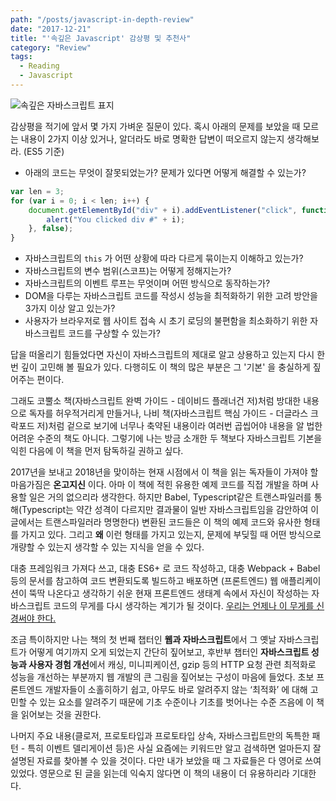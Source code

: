 ```yaml
---
path: "/posts/javascript-in-depth-review"
date: "2017-12-21"
title: "'속깊은 Javascript' 감상평 및 추천사"
category: "Review"
tags:
  - Reading
  - Javascript
---
```


![속깊은 자바스크립트 표지](https://cl.ly/2c1k0h132v3U/%E1%84%89%E1%85%A9%E1%86%A8%E1%84%80%E1%85%B5%E1%87%81%E1%84%8B%E1%85%B3%E1%86%AB_%E1%84%8C%E1%85%A1%E1%84%87%E1%85%A1%E1%84%89%E1%85%B3%E1%84%8F%E1%85%B3%E1%84%85%E1%85%B5%E1%86%B8%E1%84%90%E1%85%B3_cover.jpg)

감상평을 적기에 앞서 몇 가지 가벼운 질문이 있다. 혹시 아래의 문제를 보았을 때 모르는 내용이 2가지 이상 있거나, 알더라도 바로 명확한 답변이 떠오르지 않는지 생각해보라. (ES5 기준)

- 아래의 코드는 무엇이 잘못되었는가? 문제가 있다면 어떻게 해결할 수 있는가?

```javascript
var len = 3;
for (var i = 0; i < len; i++) {
	document.getElementById("div" + i).addEventListener("click", function() {
		alert("You clicked div #" + i);
	}, false);
}
```

- 자바스크립트의  `this` 가 어떤 상황에 따라 다르게 묶이는지 이해하고 있는가?
- 자바스크립트의 변수 범위(스코프)는 어떻게 정해지는가?
- 자바스크립트의 이벤트 루프는 무엇이며 어떤 방식으로 동작하는가?
- DOM을 다루는 자바스크립트 코드를 작성시 성능을 최적화하기 위한 고려 방안을 3가지 이상 알고 있는가?
- 사용자가 브라우저로 웹 사이트 접속 시 초기 로딩의 불편함을 최소화하기 위한 자바스크립트 코드를 구상할 수 있는가?

답을 떠올리기 힘들었다면 자신이 자바스크립트의 제대로 알고 상용하고 있는지 다시 한번 깊이 고민해 볼 필요가 있다. 다행히도 이 책의 많은 부분은 그 '기본' 을 충실하게 짚어주는 편이다.

그래도 코뿔소 책(자바스크립트 완벽 가이드 - 데이비드 플래너건 저)처럼 방대한 내용으로 독자를 허우적거리게 만들거나, 나비 책(자바스크립트 핵심 가이드 - 더글라스 크락포드 저)처럼 겉으로 보기에 너무나 축약된 내용이라 여러번 곱씹어야 내용을 알 법한 어려운 수준의 책도 아니다.
그렇기에 나는 방금 소개한 두 책보다 자바스크립트 기본을 익힌 다음에 이 책을 먼저 탐독하길 권하고 싶다.

2017년을 보내고 2018년을 맞이하는 현재 시점에서 이 책을 읽는 독자들이 가져야 할 마음가짐은 **온고지신** 이다.
아마 이 책에 적힌 유용한 예제 코드를 직접 개발을 하며 사용할 일은 거의 없으리라 생각한다.
하지만 Babel, Typescript같은 트랜스파일러를 통해(Typescript는 약간 성격이 다르지만 결과물이 일반 자바스크립트임을 감안하여 이 글에서는 트랜스파일러라 명명한다) 변환된 코드들은 이 책의 예제 코드와 유사한 형태를 가지고 있다.
그리고 **왜** 이런 형태를 가지고 있는지, 문제에 부딪힐 때 어떤 방식으로 개량할 수 있는지 생각할 수 있는 지식을 얻을 수 있다.

대충 프레임워크 가져다 쓰고, 대충 ES6+ 로 코드 작성하고, 대충 Webpack + Babel 등의 문서를 참고하여 코드 변환되도록 빌드하고 배포하면 (프론트엔드) 웹 애플리케이션이 뚝딱 나온다고 생각하기 쉬운 현재 프론트엔드 생태계 속에서
자신이 작성하는 자바스크립트 코드의 무게를 다시 생각하는 계기가 될 것이다. [우리는 언제나 이 무게를 신경써야 한다.](https://medium.com/dev-channel/the-cost-of-javascript-84009f51e99e)

조금 특이하지만 나는 책의 첫 번째 챕터인 **웹과 자바스크립트**에서 그 옛날 자바스크립트가 어떻게 여기까지 오게 되었는지 간단히 짚어보고,
후반부 챕터인 **자바스크립트 성능과 사용자 경험 개선**에서 캐싱, 미니피케이션, gzip 등의 HTTP 요청 관련 최적화로 성능을 개선하는 부분까지 웹 개발의 큰 그림을 짚어보는 구성이 마음에 들었다.
초보 프론트엔드 개발자들이 소홀히하기 쉽고, 아무도 바로 알려주지 않는 ‘최적화’ 에 대해 고민할 수 있는 요소를 알려주기 때문에 기초 수준이나 기초를 벗어나는 수준 즈음에 이 책을 읽어보는 것을 권한다.

나머지 주요 내용(클로저, 프로토타입과 프로토타입 상속, 자바스크립트만의 독특한 패턴 - 특히 이벤트 델리게이션 등)은 사실 요즘에는 키워드만 알고 검색하면 얼마든지 잘 설명된 자료를 찾아볼 수 있을 것이다.
다만 내가 보았을 때 그 자료들은 다 영어로 쓰여있었다. 영문으로 된 글을 읽는데 익숙지 않다면 이 책의 내용이 더 유용하리라 기대한다.
